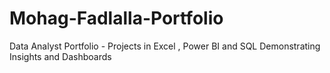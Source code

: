# Mohag-Fadlalla-Portfolio
Data Analyst Portfolio - Projects in Excel , Power BI  and SQL Demonstrating Insights and Dashboards
